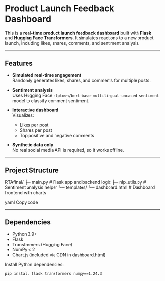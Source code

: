 # Product Launch Feedback Dashboard

This is a **real-time product launch feedback dashboard** built with **Flask** and **Hugging Face Transformers**. It simulates reactions to a new product launch, including likes, shares, comments, and sentiment analysis.

---

## **Features**

- **Simulated real-time engagement**  
  Randomly generates likes, shares, and comments for multiple posts.

- **Sentiment analysis**  
  Uses Hugging Face `nlptown/bert-base-multilingual-uncased-sentiment` model to classify comment sentiment.

- **Interactive dashboard**  
  Visualizes:
  - Likes per post  
  - Shares per post  
  - Top positive and negative comments  

- **Synthetic data only**  
  No real social media API is required, so it works offline.

---

## **Project Structure**

RTAfinal/
├─ main.py # Flask app and backend logic
├─ nlp_utils.py # Sentiment analysis helper
└─ templates/
└─ dashboard.html # Dashboard frontend with charts

yaml
Copy code

---

## **Dependencies**

- Python 3.9+  
- Flask  
- Transformers (Hugging Face)  
- NumPy < 2  
- Chart.js (included via CDN in dashboard.html)

Install Python dependencies:

```bash
pip install flask transformers numpy==1.24.3
